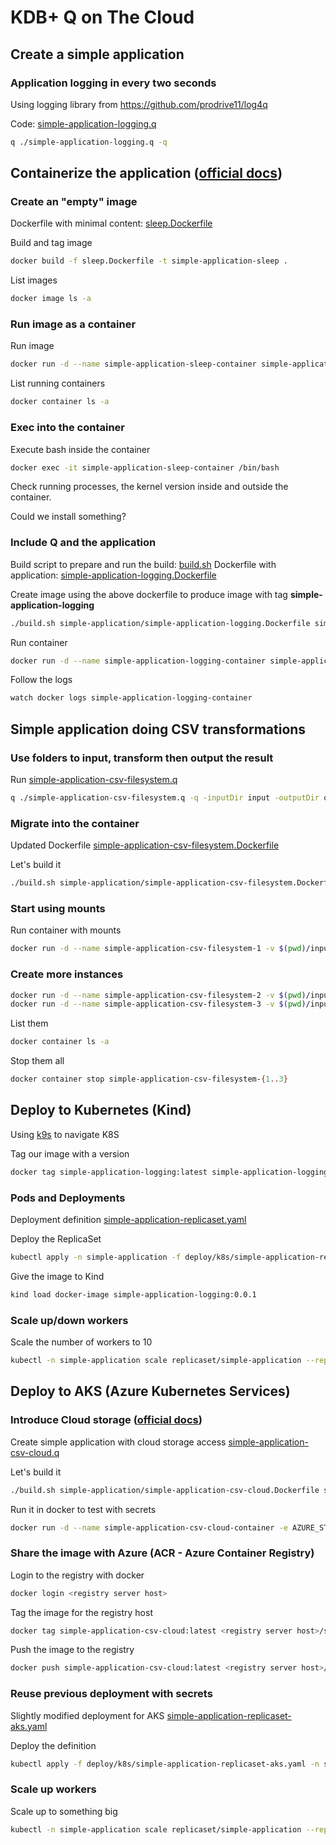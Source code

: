 # KDB+ Q on The Cloud

## Create a simple application
### Application logging in every two seconds
Using logging library from https://github.com/prodrive11/log4q 

Code: [simple-application-logging.q](simple-application/simple-application-logging.q)
```bash
q ./simple-application-logging.q -q
```
## Containerize the application ([official docs](https://code.kx.com/insights/1.5/core/install.html#run-in-docker))
### Create an "empty" image
Dockerfile with minimal content: [sleep.Dockerfile](simple-application/sleep.Dockerfile)

Build and tag image
```bash
docker build -f sleep.Dockerfile -t simple-application-sleep .
```

List images
```bash
docker image ls -a
```

### Run image as a container
Run image
```bash
docker run -d --name simple-application-sleep-container simple-application-sleep
```

List running containers
```bash
docker container ls -a
```

### Exec into the container

Execute bash inside the container 
```bash
docker exec -it simple-application-sleep-container /bin/bash
```

Check running processes, the kernel version inside and outside the container.

Could we install something?

### Include Q and the application
Build script to prepare and run the build: [build.sh](build.sh)
Dockerfile with application: [simple-application-logging.Dockerfile](simple-application/simple-application-logging.Dockerfile)

Create image using the above dockerfile to produce image with tag __simple-application-logging__
```bash
./build.sh simple-application/simple-application-logging.Dockerfile simple-application-logging
```

Run container
```bash
docker run -d --name simple-application-logging-container simple-application-logging
```

Follow the logs
```bash
watch docker logs simple-application-logging-container
```

## Simple application doing CSV transformations
### Use folders to input, transform then output the result
Run [simple-application-csv-filesystem.q](simple-application/simple-application-csv-filesystem.q)

```bash
q ./simple-application-csv-filesystem.q -q -inputDir input -outputDir output
```

### Migrate into the container
Updated Dockerfile [simple-application-csv-filesystem.Dockerfile](simple-application/simple-application-csv-filesystem.Dockerfile)

Let's build it
```bash
./build.sh simple-application/simple-application-csv-filesystem.Dockerfile simple-application-csv-filesystem
```

### Start using mounts
Run container with mounts
```bash
docker run -d --name simple-application-csv-filesystem-1 -v $(pwd)/input:/input -v $(pwd)/output:/output simple-application-csv-filesystem
```

### Create more instances
```bash
docker run -d --name simple-application-csv-filesystem-2 -v $(pwd)/input:/input -v $(pwd)/output:/output simple-application-csv-filesystem
docker run -d --name simple-application-csv-filesystem-3 -v $(pwd)/input:/input -v $(pwd)/output:/output simple-application-csv-filesystem
```

List them
```bash
docker container ls -a
```

Stop them all
```bash
docker container stop simple-application-csv-filesystem-{1..3}
```

## Deploy to Kubernetes (Kind)
Using [k9s](https://k9scli.io/topics/install/) to navigate K8S

Tag our image with a version
```bash
docker tag simple-application-logging:latest simple-application-logging:0.0.1
```

### Pods and Deployments
Deployment definition [simple-application-replicaset.yaml](deploy/k8s/simple-application-replicaset.yaml)

Deploy the ReplicaSet
```bash
kubectl apply -n simple-application -f deploy/k8s/simple-application-replicaset.yaml
```

Give the image to Kind
```bash
kind load docker-image simple-application-logging:0.0.1
```

### Scale up/down workers
Scale the number of workers to 10
```bash
kubectl -n simple-application scale replicaset/simple-application --replicas=10
```

## Deploy to AKS (Azure Kubernetes Services)
### Introduce Cloud storage ([official docs](https://code.kx.com/insights/1.5/core/objstor/main.html))
Create simple application with cloud storage access [simple-application-csv-cloud.q](simple-application/simple-application-csv-cloud.q)

Let's build it
```bash
./build.sh simple-application/simple-application-csv-cloud.Dockerfile simple-application-csv-cloud
```

Run it in docker to test with secrets
```bash
docker run -d --name simple-application-csv-cloud-container -e AZURE_STORAGE_ACCOUNT="???" -e AZURE_STORAGE_SHARED_KEY="???" simple-application-csv-cloud
```

### Share the image with Azure (ACR - Azure Container Registry)
Login to the registry with docker
```bash
docker login <registry server host>
```

Tag the image for the registry host
```bash
docker tag simple-application-csv-cloud:latest <registry server host>/simple-application-csv-cloud:0.0.1
```

Push the image to the registry
```bash
docker push simple-application-csv-cloud:latest <registry server host>/simple-application-csv-cloud:0.0.1
```

### Reuse previous deployment with secrets
Slightly modified deployment for AKS [simple-application-replicaset-aks.yaml](deploy/k8s/simple-application-replicaset-aks.yaml)

Deploy the definition
```bash
kubectl apply -f deploy/k8s/simple-application-replicaset-aks.yaml -n simple-application
```

### Scale up workers

Scale up to something big

```bash
kubectl -n simple-application scale replicaset/simple-application --replicas=500
```
